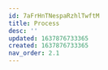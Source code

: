 ```yaml
---
id: 7aFrHnTNespaRzhlTwftM
title: Process
desc: ''
updated: 1637876733365
created: 1637876733365
nav_order: 2.1
---
```


